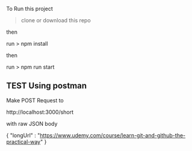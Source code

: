 To Run this project 

> clone or download this repo

then

run > npm install

then 

run  > npm run start



TEST Using postman
------
Make POST Request to 

http://localhost:3000/short

with raw JSON body

{
    "longUrl" : "https://www.udemy.com/course/learn-git-and-github-the-practical-way"
}
